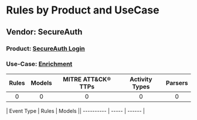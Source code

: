 Rules by Product and UseCase
============================
Vendor: SecureAuth
------------------
### Product: [SecureAuth Login](../ds_secureauth_secureauth_login.md)
### Use-Case: [Enrichment](../../../../UseCases/uc_enrichment.md)

| Rules | Models | MITRE ATT&CK® TTPs | Activity Types | Parsers |
|:-----:|:------:|:------------------:|:--------------:|:-------:|
|   0   |   0    |         0          |       0        |    0    |

| Event Type | Rules | Models || ---------- | ----- | ------ |
